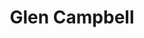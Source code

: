 ---
title: "Glen Campbell"
summary: "Glen Campbell was an American singer, songwriter, musician, television host, and actor. Born: April 22, 1936, Delight, Arkansas, USA Died: August 08, 2017 in Nashville, Tennessee, USA. From 1958 he began his professional career as a studio musician in Los Angeles, spending several years playing with the group of instrumentalists later known as \"The Wrecking Crew\"."
image: "glen-campbell.jpg"
---